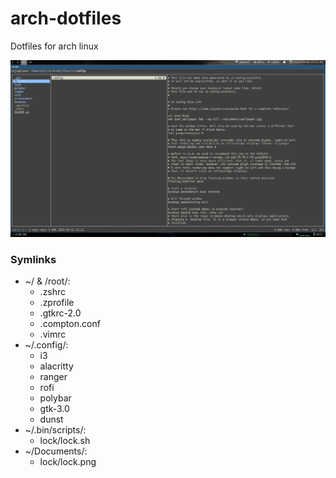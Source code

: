# arch-dotfiles
Dotfiles for arch linux 

![Screenshot](https://raw.githubusercontent.com/planeer/arch-dotfiles/master/screenshots/screenshot.jpg)

### Symlinks
* ~/ & /root/:
    * .zshrc
    * .zprofile
    * .gtkrc-2.0
    * .compton.conf
    * .vimrc
* ~/.config/:
    * i3
    * alacritty
    * ranger
    * rofi
    * polybar
    * gtk-3.0
    * dunst
* ~/.bin/scripts/:
    * lock/lock.sh
* ~/Documents/:
    * lock/lock.png
